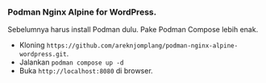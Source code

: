 ### Podman Nginx Alpine for WordPress.

Sebelumnya harus install Podman dulu. Pake Podman Compose lebih enak.

- Kloning `https://github.com/areknjomplang/podman-nginx-alpine-wordpress.git`.
- Jalankan `podman compose up -d`
- Buka `http://localhost:8080` di browser.
